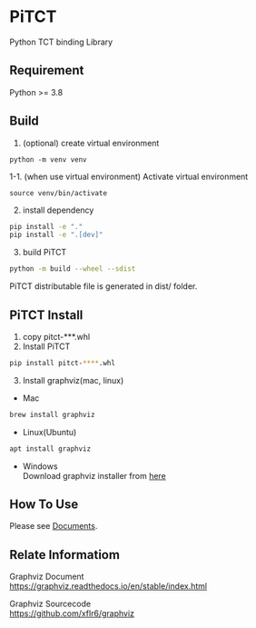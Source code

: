 # PiTCT
Python TCT binding Library

## Requirement
Python >= 3.8

## Build
1. (optional) create virtual environment
```
python -m venv venv
```

1-1. (when use virtual environment) Activate virtual environment
```
source venv/bin/activate
```

2. install dependency
```bash
pip install -e "."
pip install -e ".[dev]" 
```

3. build PiTCT
```bash
python -m build --wheel --sdist
```

PiTCT distributable file is generated in dist/ folder.

## PiTCT Install
1. copy pitct-***.whl
2. Install PiTCT
```bash
pip install pitct-****.whl
```
3. Install graphviz(mac, linux)
- Mac
```bash
brew install graphviz
```

- Linux(Ubuntu)
```bash
apt install graphviz
```

- Windows  
Download graphviz installer from [here](https://graphviz.org/download/)

## How To Use
Please see [Documents](https://omucai.github.io/PyTCT-docs/).


## Relate Informatiom
Graphviz Document  
https://graphviz.readthedocs.io/en/stable/index.html

Graphviz Sourcecode  
https://github.com/xflr6/graphviz

